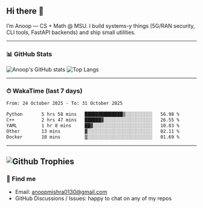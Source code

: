 ## Hi there 👋

I’m Anoop — CS + Math @ MSU. I build systems-y things (5G/RAN security, CLI tools, FastAPI backends) and ship small utilities.

---

### 📊 GitHub Stats
<!-- GitHub Readme Stats -->
![Anoop's GitHub stats](https://github-readme-stats.vercel.app/api?username=Anoop130&show_icons=true&theme=radical&hide_title=true)
![Top Langs](https://github-readme-stats.vercel.app/api/top-langs/?username=Anoop130&layout=compact&theme=radical)

---

### ⏱ WakaTime (last 7 days)
<!--START_SECTION:waka-->

```txt
From: 24 October 2025 - To: 31 October 2025

Python       5 hrs 58 mins   ██████████████▒░░░░░░░░░░   56.98 %
C++          2 hrs 47 mins   ██████▓░░░░░░░░░░░░░░░░░░   26.55 %
YAML         1 hr 8 mins     ██▓░░░░░░░░░░░░░░░░░░░░░░   10.83 %
Other        13 mins         ▓░░░░░░░░░░░░░░░░░░░░░░░░   02.11 %
Docker       10 mins         ▒░░░░░░░░░░░░░░░░░░░░░░░░   01.69 %
```

<!--END_SECTION:waka-->

---
![Github Trophies](https://github-profile-trophy.vercel.app/?username=Anoop130&theme=dracula)
---

### 🔗 Find me
- Email: anoopmishra0130@gmail.com
- GitHub Discussions / Issues: happy to chat on any of my repos

